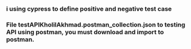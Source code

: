 ### i using cypress to define positive and negative test case
### File testAPIKholilAkhmad.postman_collection.json to testing API using postman, you must download and import to postman.
